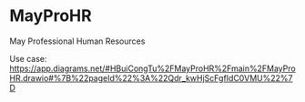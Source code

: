 # MayProHR
May Professional Human Resources

Use case: https://app.diagrams.net/#HBuiCongTu%2FMayProHR%2Fmain%2FMayProHR.drawio#%7B%22pageId%22%3A%22Qdr_kwHjScFgfIdC0VMU%22%7D

